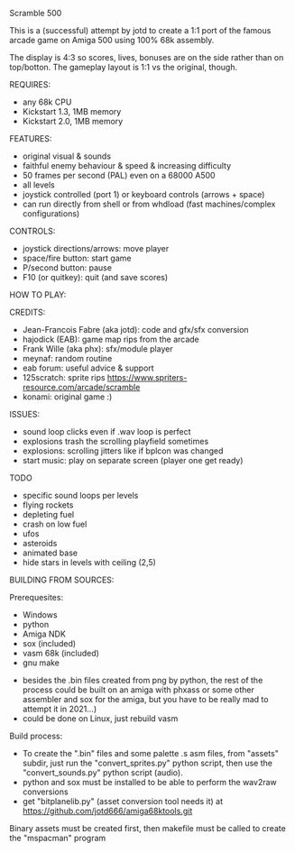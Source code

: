 Scramble 500

This is a (successful) attempt by jotd to create a 1:1 port of the famous arcade game on Amiga 500 using 100% 68k assembly.

The display is 4:3 so scores, lives, bonuses are on the side rather than on top/botton. The gameplay layout is 1:1 vs
the original, though.

REQUIRES:

- any 68k CPU
- Kickstart 1.3, 1MB memory
- Kickstart 2.0, 1MB memory

FEATURES:

- original visual & sounds
- faithful enemy behaviour & speed & increasing difficulty
- 50 frames per second (PAL) even on a 68000 A500
- all levels
- joystick controlled (port 1) or keyboard controls (arrows + space)
- can run directly from shell or from whdload (fast machines/complex configurations)

CONTROLS:

- joystick directions/arrows: move player
- space/fire button: start game
- P/second button: pause
- F10 (or quitkey): quit (and save scores)

HOW TO PLAY:



CREDITS:

- Jean-Francois Fabre (aka jotd): code and gfx/sfx conversion
- hajodick (EAB): game map rips from the arcade
- Frank Wille (aka phx): sfx/module player
- meynaf: random routine
- eab forum: useful advice & support
- 125scratch: sprite rips https://www.spriters-resource.com/arcade/scramble
- konami: original game :)

ISSUES:

- sound loop clicks even if .wav loop is perfect
- explosions trash the scrolling playfield sometimes
- explosions: scrolling jitters like if bplcon was changed
- start music: play on separate screen (player one get ready)

TODO

- specific sound loops per levels
- flying rockets
- depleting fuel
- crash on low fuel
- ufos
- asteroids
- animated base
- hide stars in levels with ceiling (2,5)

BUILDING FROM SOURCES:

Prerequesites:

- Windows
- python
- Amiga NDK
- sox (included)
- vasm 68k (included)
- gnu make

* besides the .bin files created from png by python, the rest of the process could be built on an amiga with phxass
 or some other assembler and sox for the amiga, but you have to be really mad to attempt it in 2021...)
* could be done on Linux, just rebuild vasm

Build process:

- To create the ".bin" files and some palette .s asm files, from "assets" subdir, 
  just run the "convert_sprites.py" python script, then use the "convert_sounds.py"
  python script (audio).
- python and sox must be installed to be able to perform the wav2raw conversions
- get "bitplanelib.py" (asset conversion tool needs it) at https://github.com/jotd666/amiga68ktools.git

Binary assets must be created first, then makefile must be called to create the "mspacman" program


